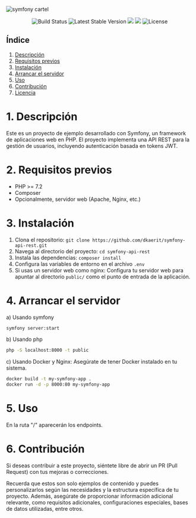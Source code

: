 ![symfony cartel](https://github.com/dkaerit/symfony-api-rest/assets/24440929/0e28af89-cdce-4c92-acf9-bccca14ac3f6)

<p align="center">
    <img src="https://travis-ci.org/symfony/symfony.svg" alt="Build Status">
    <img src="https://img.shields.io/packagist/v/symfony/symfony" alt="Latest Stable Version">
    <img src="https://img.shields.io/github/commit-activity/y/dkaerit/symfony-api-rest?color=blueviolet">
    <img src="https://img.shields.io/github/downloads/dkaerit/symfony-api-rest/total?color=blueviolet">
    <img src="https://img.shields.io/badge/license-MIT-blueviolet" alt="License">
</p>

## Índice

1. [Descripción](#descripción)
2. [Requisitos previos](#requisitos-previos)
3. [Instalación](#instalación)
4. [Arrancar el servidor](#arrancar-el-servidor)
5. [Uso](#uso)
6. [Contribución](#contribución)
7. [Licencia](#licencia)

# 1. Descripción

Este es un proyecto de ejemplo desarrollado con Symfony, un framework de aplicaciones web en PHP. El proyecto implementa una API REST para la gestión de usuarios, incluyendo autenticación basada en tokens JWT.

# 2. Requisitos previos

- PHP >= 7.2
- Composer
- Opcionalmente, servidor web (Apache, Nginx, etc.)

# 3. Instalación

1. Clona el repositorio: `git clone https://github.com/dkaerit/symfony-api-rest.git`
2. Navega al directorio del proyecto: `cd symfony-api-rest`
3. Instala las dependencias: `composer install`
4. Configura las variables de entorno en el archivo `.env`
5. Si usas un servidor web como nginx: Configura tu servidor web para apuntar al directorio `public/` como el punto de entrada de la aplicación.

# 4. Arrancar el servidor

a) Usando symfony
```bash
symfony server:start
```

b) Usando php
```bash
php -S localhost:8000 -t public
```

c) Usando Docker y Nginx:
Asegúrate de tener Docker instalado en tu sistema.

```bash
docker build -t my-symfony-app .
docker run -d -p 8000:80 my-symfony-app
```

# 5. Uso
En la ruta "/" aparecerán los endpoints.

# 6. Contribución
Si deseas contribuir a este proyecto, siéntete libre de abrir un PR (Pull Request) con tus mejoras o correcciones.

Recuerda que estos son solo ejemplos de contenido y puedes personalizarlos según las necesidades y la estructura específica de tu proyecto. Además, asegúrate de proporcionar información adicional relevante, como requisitos adicionales, configuraciones especiales, bases de datos utilizadas, entre otros.

